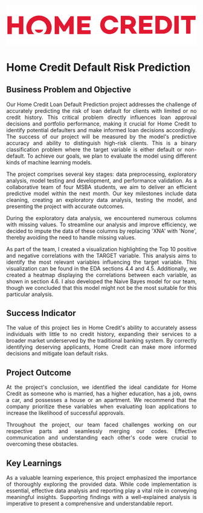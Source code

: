 ![home_credit.png](home_credit.png)

# Home Credit Default Risk Prediction

## Business Problem and Objective
<p align = "justify">
Our Home Credit Loan Default Prediction project addresses the challenge of accurately predicting the risk of loan default for clients with limited or no credit history. This critical problem directly influences loan approval decisions and portfolio performance, making it crucial for Home Credit to identify potential defaulters and make informed loan decisions accordingly. The success of our project will be measured by the model's predictive accuracy and ability to distinguish high-risk clients. This is a binary classification problem where the target variable is either default or non-default. To achieve our goals, we plan to evaluate the model using different kinds of machine learning models.
</p>
<p align = "justify">
The project comprises several key stages: data preprocessing, exploratory analysis, model testing and development, and performance validation. As a collaborative team of four MSBA students, we aim to deliver an efficient predictive model within the next month. Our key milestones include data cleaning, creating an exploratory data analysis, testing the model, and presenting the project with accurate outcomes.
</p>
<p align = "justify">
During the exploratory data analysis, we encountered numerous columns with missing values. To streamline our analysis and improve efficiency, we decided to impute the data of these columns by replacing 'XNA' with 'None', thereby avoiding the need to handle missing values.
</p>
<p align = "justify">
As part of the team, I created a visualization highlighting the Top 10 positive and negative correlations with the TARGET variable. This analysis aims to identify the most relevant variables influencing the target variable. This visualization can be found in the EDA sections 4.4 and 4.5. Additionally, we created a heatmap displaying the correlations between each variable, as shown in section 4.6. I also developed the Naive Bayes model for our team, though we concluded that this model might not be the most suitable for this particular analysis.
</p>

## Success Indicator
<p align = "justify">
The value of this project lies in Home Credit's ability to accurately assess individuals with little to no credit history, expanding their services to a broader market underserved by the traditional banking system. By correctly identifying deserving applicants, Home Credit can make more informed decisions and mitigate loan default risks.
</p>

## Project Outcome
<p align = "justify">
At the project's conclusion, we identified the ideal candidate for Home Credit as someone who is married, has a higher education, has a job, owns a car, and possesses a house or an apartment. We recommend that the company prioritize these variables when evaluating loan applications to increase the likelihood of successful approvals.
</p>
<p align = "justify">
Throughout the project, our team faced challenges working on our respective parts and seamlessly merging our codes. Effective communication and understanding each other's code were crucial to overcoming these obstacles.
</p>

## Key Learnings
<p align = "justify">
As a valuable learning experience, this project emphasized the importance of thoroughly exploring the provided data. While code implementation is essential, effective data analysis and reporting play a vital role in conveying meaningful insights. Supporting findings with a well-explained analysis is imperative to present a comprehensive and understandable report.
</p>
